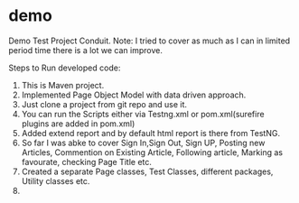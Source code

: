 # demo
Demo Test Project Conduit.
Note: I tried to cover as much as I can in limited period time there is a lot we can improve.

Steps to Run developed code:
1. This is Maven project.
2. Implemented Page Object Model with data driven approach.
3. Just clone a project from git repo and use it.
4. You can run the Scripts either via Testng.xml or pom.xml(surefire plugins are added in pom.xml)
5. Added extend report and by default html report is there from TestNG.
6. So far I was abke to cover Sign In,Sign Out, Sign UP, Posting new Articles, Commention on Existing Article, Following article, Marking as favourate, checking Page Title etc.
7. Created a separate Page classes, Test Classes, different packages, Utility classes etc.
8. 
